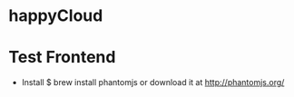 # happyCloud



# Test Frontend
* Install
    $ brew install phantomjs
    or download it at http://phantomjs.org/

